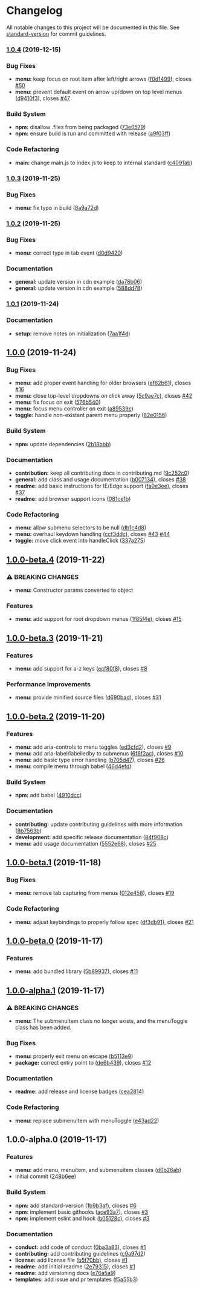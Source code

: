 # Changelog

All notable changes to this project will be documented in this file. See [standard-version](https://github.com/conventional-changelog/standard-version) for commit guidelines.

### [1.0.4](https://github.com/NickDJM/accessible-menu/compare/v1.0.3...v1.0.4) (2019-12-15)


### Bug Fixes

* **menu:** keep focus on root item after left/right arrows ([f0d1499](https://github.com/NickDJM/accessible-menu/commit/f0d149968e153b22b3fdd7ba6dc9c9fda0ed2edb)), closes [#50](https://github.com/NickDJM/accessible-menu/issues/50)
* **menu:** prevent default event on arrow up/down on top level menus ([d9410f3](https://github.com/NickDJM/accessible-menu/commit/d9410f30955110e17fa7500afefb270f41cefbf3)), closes [#47](https://github.com/NickDJM/accessible-menu/issues/47)


### Build System

* **npm:** disallow .files from being packaged ([73e0579](https://github.com/NickDJM/accessible-menu/commit/73e0579a559b3529d65cb201c1aeb8f8f39efaa4))
* **npm:** ensure build is run and committed with release ([a9f03ff](https://github.com/NickDJM/accessible-menu/commit/a9f03ff2bac8809c16a564f2a7a267569f5d1c79))


### Code Refactoring

* **main:** change main.js to index.js to keep to internal standard ([c4091ab](https://github.com/NickDJM/accessible-menu/commit/c4091abcc70c978511823911b293a2157ff72f67))

### [1.0.3](https://github.com/NickDJM/accessible-menu/compare/v1.0.2...v1.0.3) (2019-11-25)


### Bug Fixes

* **menu:** fix typo in build ([8a9a72d](https://github.com/NickDJM/accessible-menu/commit/8a9a72d9b5569cc9f9e9081f5c47c193056711ab))

### [1.0.2](https://github.com/NickDJM/accessible-menu/compare/v1.0.1...v1.0.2) (2019-11-25)


### Bug Fixes

* **menu:** correct type in tab event ([d0d9420](https://github.com/NickDJM/accessible-menu/commit/d0d9420813dc60e2579e072e6015760f1b2b3ca6))


### Documentation

* **general:** update version in cdn example ([da78b06](https://github.com/NickDJM/accessible-menu/commit/da78b066c3c046a6122cf047c0448cd2ed8ccf2f))
* **general:** update version in cdn example ([588dd78](https://github.com/NickDJM/accessible-menu/commit/588dd782a6a920d16d744d6e6eab45a684088bd9))

### [1.0.1](https://github.com/NickDJM/accessible-menu/compare/v1.0.0...v1.0.1) (2019-11-24)


### Documentation

* **setup:** remove notes on initialization ([7aa1f4d](https://github.com/NickDJM/accessible-menu/commit/7aa1f4d7220ef7e853a3c6a9c1724e5e9176ce06))

## [1.0.0](https://github.com/NickDJM/accessible-menu/compare/v1.0.0-beta.4...v1.0.0) (2019-11-24)


### Bug Fixes

* **menu:** add proper event handling for older browsers ([ef62b61](https://github.com/NickDJM/accessible-menu/commit/ef62b6116ca28afaf6747ad7f0a5368aacefc47a)), closes [#16](https://github.com/NickDJM/accessible-menu/issues/16)
* **menu:** close top-level dropdowns on click away ([5c9ae7c](https://github.com/NickDJM/accessible-menu/commit/5c9ae7c3c3f9336950af19b8a851d66bc2e55c42)), closes [#42](https://github.com/NickDJM/accessible-menu/issues/42)
* **menu:** fix focus on exit ([576b540](https://github.com/NickDJM/accessible-menu/commit/576b540554675ec1705505d0e26bd44210bf4232))
* **menu:** focus menu controller on exit ([a89539c](https://github.com/NickDJM/accessible-menu/commit/a89539c24c7c8f5f8778a236aeb16183d28f03ea))
* **toggle:** handle non-existant parent menu properly ([82e0156](https://github.com/NickDJM/accessible-menu/commit/82e0156f0c23dd49554c2e0d47920f7fd49d953e))


### Build System

* **npm:** update dependencies ([2b18bbb](https://github.com/NickDJM/accessible-menu/commit/2b18bbbd3a4f8fb008e993740e4b194bdb307fb8))


### Documentation

* **contribution:** keep all contributing docs in contributing.md ([9c252c0](https://github.com/NickDJM/accessible-menu/commit/9c252c0e34675a03bb48c69f51f8fce5274ac90a))
* **general:** add class and usage documentation ([b007134](https://github.com/NickDJM/accessible-menu/commit/b0071344f9f98ad2fd7737a0c655ab368994590b)), closes [#38](https://github.com/NickDJM/accessible-menu/issues/38)
* **readme:** add basic instructions for IE/Edge support ([fa0e3ee](https://github.com/NickDJM/accessible-menu/commit/fa0e3ee69a4015fe13ae236b365b2ce127d67e39)), closes [#37](https://github.com/NickDJM/accessible-menu/issues/37)
* **readme:** add browser support icons ([081ce1b](https://github.com/NickDJM/accessible-menu/commit/081ce1b71620a71f4f3457096d588fdf94bb6bae))


### Code Refactoring

* **menu:** allow submenu selectors to be null ([db1c4d8](https://github.com/NickDJM/accessible-menu/commit/db1c4d80ae717768740823eeee11cc7591a10750))
* **menu:** overhaul keydown handling ([ccf3ddc](https://github.com/NickDJM/accessible-menu/commit/ccf3ddc947494761c4bfd4dbd31f974bfac54000)), closes [#43](https://github.com/NickDJM/accessible-menu/issues/43) [#44](https://github.com/NickDJM/accessible-menu/issues/44)
* **toggle:** move click event into handleClick ([337a275](https://github.com/NickDJM/accessible-menu/commit/337a275aba2d0db156da00b7094a8f699c568d1f))

## [1.0.0-beta.4](https://github.com/NickDJM/accessible-menu/compare/v1.0.0-beta.3...v1.0.0-beta.4) (2019-11-22)


### ⚠ BREAKING CHANGES

* **menu:** Constructor params converted to object

### Features

* **menu:** add support for root dropdown menus ([1f85f4e](https://github.com/NickDJM/accessible-menu/commit/1f85f4e729fee4b1a05b7847d77c73209502a08b)), closes [#15](https://github.com/NickDJM/accessible-menu/issues/15)

## [1.0.0-beta.3](https://github.com/NickDJM/accessible-menu/compare/v1.0.0-beta.2...v1.0.0-beta.3) (2019-11-21)


### Features

* **menu:** add support for a-z keys ([ecf80f8](https://github.com/NickDJM/accessible-menu/commit/ecf80f81de33f1dcfd492e6e1dc062ff6105dc0d)), closes [#8](https://github.com/NickDJM/accessible-menu/issues/8)


### Performance Improvements

* **menu:** provide minified source files ([d690bad](https://github.com/NickDJM/accessible-menu/commit/d690badc5e1b693da853f3b47f9f9ea591d71a87)), closes [#31](https://github.com/NickDJM/accessible-menu/issues/31)

## [1.0.0-beta.2](https://github.com/NickDJM/accessible-menu/compare/v1.0.0-beta.1...v1.0.0-beta.2) (2019-11-20)


### Features

* **menu:** add aria-controls to menu toggles ([ed3cfd2](https://github.com/NickDJM/accessible-menu/commit/ed3cfd2f1737358086f3c9993a714c06f82e5e18)), closes [#9](https://github.com/NickDJM/accessible-menu/issues/9)
* **menu:** add aria-label/labelledby to submenus ([6f6f2ac](https://github.com/NickDJM/accessible-menu/commit/6f6f2ac9049329628f30f6062c2a8344e6003e86)), closes [#10](https://github.com/NickDJM/accessible-menu/issues/10)
* **menu:** add basic type error handling ([b705d47](https://github.com/NickDJM/accessible-menu/commit/b705d474776307e856ee8d6cc46d5f42fda9aff2)), closes [#26](https://github.com/NickDJM/accessible-menu/issues/26)
* **menu:** compile menu through babel ([46d4efd](https://github.com/NickDJM/accessible-menu/commit/46d4efd3e86d5edb4c50cd18bba110ebcf836972))


### Build System

* **npm:** add babel ([4910dcc](https://github.com/NickDJM/accessible-menu/commit/4910dcc2c4a3e28b17067eab3dfdd4c2ae1697cb))


### Documentation

* **contributing:** update contributing guidelines with more information ([8b7563b](https://github.com/NickDJM/accessible-menu/commit/8b7563bcd5b3f3b3216e7b9a9aff23b0f1083889))
* **development:** add specific release documentation ([84f908c](https://github.com/NickDJM/accessible-menu/commit/84f908c9efe761911912017c76a0d59a7bc6841c))
* **menu:** add usage documentation ([5552e68](https://github.com/NickDJM/accessible-menu/commit/5552e689d2e86e4f075b6fc9dde52c4beccc16e6)), closes [#25](https://github.com/NickDJM/accessible-menu/issues/25)

## [1.0.0-beta.1](https://github.com/NickDJM/accessible-menu/compare/v1.0.0-beta.0...v1.0.0-beta.1) (2019-11-18)


### Bug Fixes

* **menu:** remove tab capturing from menus ([012e458](https://github.com/NickDJM/accessible-menu/commit/012e458000441088e57775da6860963e55f2fa15)), closes [#19](https://github.com/NickDJM/accessible-menu/issues/19)


### Code Refactoring

* **menu:** adjust keybindings to properly follow spec ([df3db91](https://github.com/NickDJM/accessible-menu/commit/df3db91c8227bb6f0ad3d5f13006b65bec4f96da)), closes [#21](https://github.com/NickDJM/accessible-menu/issues/21)

## [1.0.0-beta.0](https://github.com/NickDJM/accessible-menu/compare/v1.0.0-alpha.1...v1.0.0-beta.0) (2019-11-17)


### Features

* **menu:** add bundled library ([5b89937](https://github.com/NickDJM/accessible-menu/commit/5b89937f6026fe3daf1c2ec5e426c456c30b8167)), closes [#11](https://github.com/NickDJM/accessible-menu/issues/11)

## [1.0.0-alpha.1](https://github.com/NickDJM/accessible-menu/compare/v1.0.0-alpha.0...v1.0.0-alpha.1) (2019-11-17)


### ⚠ BREAKING CHANGES

* **menu:** The submenuItem class no longer exists, and the menuToggle class has been added.

### Bug Fixes

* **menu:** properly exit menu on escape ([b5113e9](https://github.com/NickDJM/accessible-menu/commit/b5113e9bea30c412192526efdc8d3bb0be8e45c0))
* **package:** correct entry point to ([de6b439](https://github.com/NickDJM/accessible-menu/commit/de6b439cf37c1d2568a1ef94eae1dba63a659551)), closes [#12](https://github.com/NickDJM/accessible-menu/issues/12)


### Documentation

* **readme:** add release and license badges ([cea2814](https://github.com/NickDJM/accessible-menu/commit/cea2814b5e971463acca9ad02e05b8b3043f3cb6))


### Code Refactoring

* **menu:** replace submenuItem with menuToggle ([e43ad22](https://github.com/NickDJM/accessible-menu/commit/e43ad220962766b284f6cc33277bf194013fde13))

## 1.0.0-alpha.0 (2019-11-17)


### Features

* **menu:** add menu, menuitem, and submenuitem classes ([d0b26ab](https://github.com/NickDJM/accessible-menu/commit/d0b26ab99d996dce4c859c40722914197261027e))
* initial commit ([248b6ee](https://github.com/NickDJM/accessible-menu/commit/248b6ee65ea8b1b658a29306bd3e09ea1c4ef43b))


### Build System

* **npm:** add standard-version ([1b9b3af](https://github.com/NickDJM/accessible-menu/commit/1b9b3af5be9f4bae55ffc7d8135659183bc97846)), closes [#6](https://github.com/NickDJM/accessible-menu/issues/6)
* **npm:** implement basic githooks ([ace93a7](https://github.com/NickDJM/accessible-menu/commit/ace93a7c850d86f024aaf11e1991231c9c947d7a)), closes [#3](https://github.com/NickDJM/accessible-menu/issues/3)
* **npm:** implement eslint and hook ([b05128c](https://github.com/NickDJM/accessible-menu/commit/b05128c1f90ee662a214cbc9580d825bc5388c8e)), closes [#3](https://github.com/NickDJM/accessible-menu/issues/3)


### Documentation

* **conduct:** add code of conduct ([0ba3a83](https://github.com/NickDJM/accessible-menu/commit/0ba3a8345519fe052235624b5a8fa971da715742)), closes [#1](https://github.com/NickDJM/accessible-menu/issues/1)
* **contributing:** add contributing guidelines ([c9a97d2](https://github.com/NickDJM/accessible-menu/commit/c9a97d26dd710aba044978fdbec8ddc8fb6793eb))
* **license:** add license file ([b5f70bb](https://github.com/NickDJM/accessible-menu/commit/b5f70bb7c581f67a459060d1c1356b4519970e37)), closes [#1](https://github.com/NickDJM/accessible-menu/issues/1)
* **readme:** add initial readme ([2e79315](https://github.com/NickDJM/accessible-menu/commit/2e79315597bb2672d5cd4eb9a2cd07c4c3d05ae9)), closes [#1](https://github.com/NickDJM/accessible-menu/issues/1)
* **readme:** add versioning docs ([e76a5a9](https://github.com/NickDJM/accessible-menu/commit/e76a5a9f849fd80c345ae47a1e61327e82b7ae21))
* **templates:** add issue and pr templates ([f5a55b3](https://github.com/NickDJM/accessible-menu/commit/f5a55b36f2974ae1213dfdf85067dd8cb4f0bd33))
